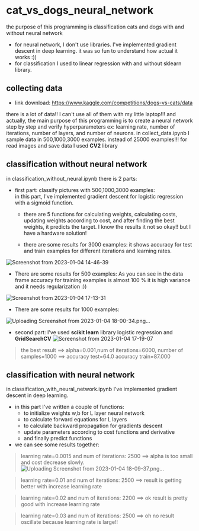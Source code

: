 # cat_vs_dogs_neural_network

the purpose of this programming is classification cats and dogs with and without neural network

- for neural network, I don't use libraries. I've implemented gradient descent in deep learning. it was so fun to understand how actual it works :)) 
- for classification I used to linear regression with and without sklearn library.

## collecting data

- link download: https://www.kaggle.com/competitions/dogs-vs-cats/data

there is a lot of data!! I can't use all of them with my little laptop!!!
and actually, the main purpose of this programming is to create a neural network step by step and verify hyperparameters ex: learning rate, number of iterations, number of layers, and number of neurons.
in collect_data.ipynb I sample data in 500,1000,3000 examples. instead of 25000 examples!!! for read images and save data I used **CV2** library

## classification without neural network

in classification_without_neural.ipynb there is 2 parts:

- first part: classify pictures with 500,1000,3000 examples:  
 in this part, I've implemented gradient descent for logistic regression with a sigmoid function. 
 
  - there are 5 functions for calculating weights, calculating costs, updating weights according to cost, and after finding the best weights, it predicts the target.
 I know the results it not so okay!! but I have a hardware solution!
 
  - there are some results for 3000 examples: it shows accuracy for test and train examples for different iterations and learning rates.

![Screenshot from 2023-01-04 14-46-39](https://user-images.githubusercontent.com/36596572/210545584-b9fb6e23-b167-4267-9bea-1e6dcc714224.png)

   - There are some results for 500 examples:  As you can see in the data frame accuracy for training examples is almost 100 % it is high variance and it needs regularization :))

![Screenshot from 2023-01-04 17-13-31](https://user-images.githubusercontent.com/36596572/210568087-8fa3dc67-6fb6-4754-9744-95cf66a7227c.png)
-  There are some 
results for 1000 examples:

![Uploading Screenshot from 2023-01-04 18-00-34.png…]()


- second part: I've used **scikit learn** library logistic regression and **GridSearchCV**
![Screenshot from 2023-01-04 17-19-07](https://user-images.githubusercontent.com/36596572/210569301-d8daea28-172a-4182-b222-c9a2e98a69bc.png)
> the best result ==> alpha=0.001,num of iterations=6000, number of samples=1000 ==> accuracy test=64.0	accuracy train=87.000	

## classification with neural network

 in classification_with_neural_network.ipynb I've implemented gradient descent in deep learning.
- in this part I've written a couple of functions:
  - to initialize weights w,b for L layer neural network
  - to calculate forward equations for L layers
  - to calculate backward propagation for gradients descent
  - update parameters according to cost functions and derivative
  - and finally predict functions
 - we can see some results together:
  > learning rate=0.0015 and num of iterations: 2500 ==> alpha is too small and cost decrease slowly.
  ![Uploading Screenshot from 2023-01-04 18-09-37.png…]()
  
  > learning rate=0.01 and num of iterations: 2500 ==> result is getting better with increase learning rate

  > learning rate=0.02 and num of iterations: 2200 ==> ok result is pretty good with increase learning rate

  > learning rate=0.03 and num of iterations: 2500 ==> oh no result oscillate because learning rate is large!!
  
